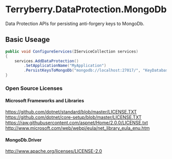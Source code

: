 # Terryberry.DataProtection.MongoDb

Data Protection APIs for persisting anti-forgery keys to MongoDb.

## Basic Useage

```cs
public void ConfigureServices(IServiceCollection services)
{
    services.AddDataProtection()
        .SetApplicationName("MyApplication")
        .PersistKeysToMongoDb("mongodb://localhost:27017/", "KeyDatabase", "KeyCollection");
}
```

### Open Source Licenses

#### Microsoft Frameworks and Libraries

<https://github.com/dotnet/standard/blob/master/LICENSE.TXT>\
<https://github.com/dotnet/core-setup/blob/master/LICENSE.TXT>\
<https://raw.githubusercontent.com/aspnet/Home/2.0.0/LICENSE.txt>\
<http://www.microsoft.com/web/webpi/eula/net_library_eula_enu.htm>

#### MongoDb.Driver

<http://www.apache.org/licenses/LICENSE-2.0>
